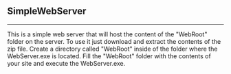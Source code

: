 **SimpleWebServer**
---

---

This is a simple web server that will host the content of the "WebRoot" folder on the server.
To use it just download and extract the contents of the zip file. Create a directory called "WebRoot" inside of the folder where the WebServer.exe is located. Fill the "WebRoot" folder with the contents of your site and execute the WebServer.exe.